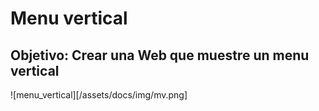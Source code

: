 # Menu vertical

## Objetivo: Crear una Web que muestre un menu vertical 

![menu_vertical][/assets/docs/img/mv.png]